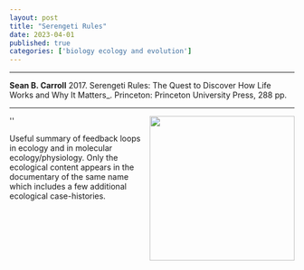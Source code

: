 ```yaml
---
layout: post
title: "Serengeti Rules"
date: 2023-04-01
published: true
categories: ['biology ecology and evolution']
---
```



***
<b>Sean B. Carroll</b> 2017. Serengeti Rules: The Quest to Discover How Life Works and Why It Matters_. Princeton: Princeton University Press, 288 pp.

***

<img align="right"  width="256" src="https://pup-assets.imgix.net/onix/images/9780691175683.jpg?w=600&auto=format" alt="">  ''


Useful summary of feedback loops in ecology and in molecular ecology/physiology.  Only the ecological content appears in the documentary of the same name which includes a few additional ecological case-histories.<img align="right" src="http://timeteam.github.io/images/Gapminder_income_life_2022.png" alt="">
